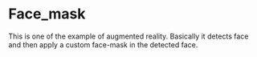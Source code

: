 # Face_mask
This is one of the example of augmented reality. Basically it detects face and then apply a custom face-mask in the detected face.
